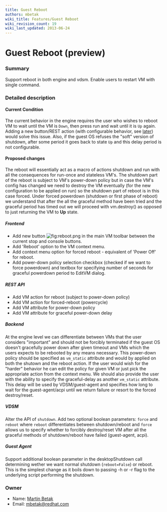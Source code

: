 ```yaml
---
title: Guest Reboot
authors: mbetak
wiki_title: Features/Guest Reboot
wiki_revision_count: 19
wiki_last_updated: 2013-06-24
---
```


# Guest Reboot (preview)

### Summary

Support reboot in both engine and vdsm. Enable users to restart VM with single command.

### Detailed description

#### Current Condition

The current behavior in the engine requires the user who wishes to reboot VM to wait until the VM is `Down`, then press run and wait until it is `Up` again. Adding a new button/REST action (with configurable behavior, see [later](#Backend)) would solve this issue. Also, if the guest OS refuses the "soft" version of shutdown, after some period it goes back to state `Up` and this delay period is not configurable.

#### Proposed changes

The reboot will essentially act as a macro of actions shutdown and run with all the consequences for run-once and stateless VM's. The shutdown part of the reboot is subject to VM's power-down policy but in case the VM's config has changed we need to destroy the VM eventually (for the new configuration to be applied on run) so the shutdown part of reboot is in this case forced. Under forced powerdown (shutdown or first phase of reboot) we understand that after the all the graceful method have been tried and the graceful period has timed out we will proceed with vm.destroy() as opposed to just returning the VM to **Up** state.

##### Frontend

*   Add new button ![](reboot.png "fig:reboot.png") in the main VM toolbar between the current stop and console buttons.
*   Add 'Reboot' option to the VM context menu.
*   Add context menu option for forced reboot - equivalent of 'Power Off' for reboot.
*   Add power-down policy selection checkbox (checked if we want to force powerdown) and textbox for specifying number of seconds for graceful powerdown period to EditVM dialog.

##### REST API

*   Add VM action for reboot (subject to power-down policy)
*   Add VM action for forced-reboot (powercycle)
*   Add VM attribute for power-down policy
*   Add VM attribute for graceful power-down delay

##### Backend

At the engine level we can differentiate between VMs that the user considers "important" and should not be forcibly terminated if the guest OS doesn't gracefully power down after given timeout and VMs which the users expects to be rebooted by any means necessary. This power-down policy should be specified as `vm_static` attribute and would by applied on both the shutown and the reboot action. If the user would wish for the "harder" behavior he can edit the policy for given VM or just pick the appropriate action from the context menu. We should also provide the user with the ability to specify the graceful-delay as another `vm_static` attribute. This delay will be used by VDSM/guest-agent and specifies how long to wait for the guest-agent/acpi until we return failure or resort to the forced destroy/reset.

##### VDSM

Alter the API of `shutdown`. Add two optional boolean parameters: `force` and `reboot` where `reboot` differentiates between shutdown/reboot and `force` allows us to specify whether to forcibly destroy/reset VM after all the graceful methods of shutdown/reboot have failed (guest-agent, acpi).

##### Guest Agent

Support additional boolean parameter in the desktopShutdown call determining wether we want normal shutdown (`reboot=False`) or reboot. This is the simplest change as it boils down to passing -h or -r flag to the underlying script performing the shutdown.

### Owner

*   Name: [Martin Betak](User:Mbetak)
*   Email: <mbetak@redhat.com>
